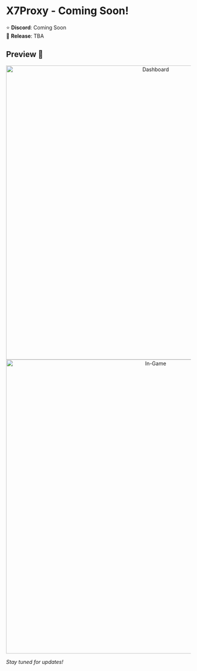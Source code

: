 # X7Proxy - Coming Soon!


⭐ **Discord**: Coming Soon  
📅 **Release**: TBA

## Preview 📸

<div align="center">
  <img src="https://raw.githubusercontent.com/klldtest/X7Proxy/refs/heads/main/images/dashboard.png" alt="Dashboard" width="800"/>
</div>

<div align="center">
  <img src="https://raw.githubusercontent.com/klldtest/X7Proxy/refs/heads/main/images/ingame.png" alt="In-Game" width="800"/>
</div>

*Stay tuned for updates!*
